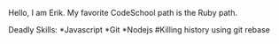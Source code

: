 Hello, I am Erik. My favorite CodeSchool path is the Ruby path.

Deadly Skills:
*Javascript
*Git
*Nodejs
#Killing history using git rebase